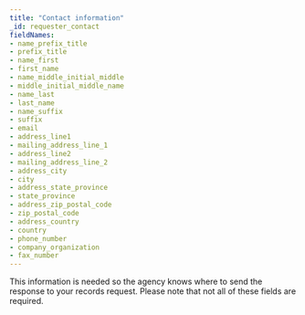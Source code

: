 ```yaml
---
title: "Contact information"
_id: requester_contact
fieldNames:
- name_prefix_title
- prefix_title
- name_first
- first_name
- name_middle_initial_middle
- middle_initial_middle_name
- name_last
- last_name
- name_suffix
- suffix
- email
- address_line1
- mailing_address_line_1
- address_line2
- mailing_address_line_2
- address_city
- city
- address_state_province
- state_province
- address_zip_postal_code
- zip_postal_code
- address_country
- country
- phone_number
- company_organization
- fax_number
---
```

This information is needed so the agency knows where to send the response
to your records request. Please note that not all of these fields are
required.
